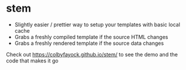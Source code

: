 # stem

 - Slightly easier / prettier way to setup your templates with basic local cache
 - Grabs a freshly compiled template if the source HTML changes
 - Grabs a freshly rendered template if the source data changes

Check out https://colbyfayock.github.io/stem/ to see the demo and the code that makes it go